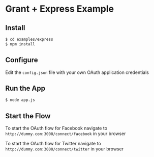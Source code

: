 
# Grant + Express Example


## Install

```bash
$ cd examples/express
$ npm install
```

## Configure

Edit the `config.json` file with your own OAuth application credentials


## Run the App

```bash
$ node app.js
```

## Start the Flow

To start the OAuth flow for Facebook navigate to `http://dummy.com:3000/connect/facebook` in your browser


To start the OAuth flow for Twitter navigate to `http://dummy.com:3000/connect/twitter` in your browser
